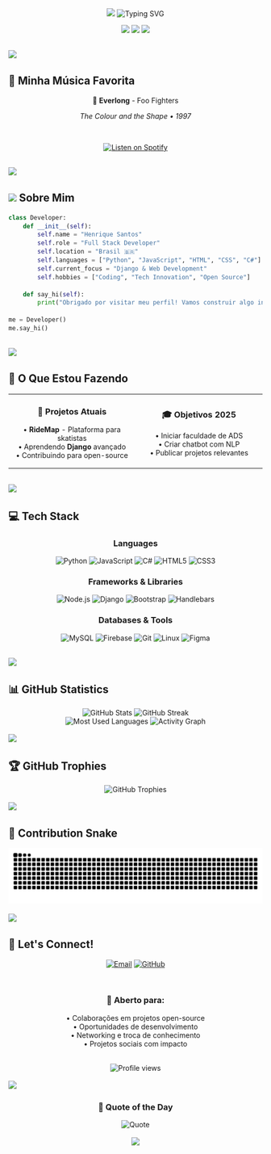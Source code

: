 <div align="center">

<!-- Header animado -->
<img src="https://capsule-render.vercel.app/api?type=waving&color=gradient&customColorList=6,11,20&height=200&section=header&text=Henrique&fontSize=80&fontAlignY=35&desc=Full%20Stack%20Developer%20|%20Tech%20Enthusiast&descAlignY=51&descAlign=50&animation=twinkling"/>

<!-- Typing Animation -->
<img src="https://readme-typing-svg.demolab.com?font=Fira+Code&size=22&duration=3000&pause=1000&color=10C2C2&center=true&vCenter=true&multiline=true&repeat=true&width=600&height=100&lines=Welcome+to+my+GitHub+Profile!+%F0%9F%91%8B;Full+Stack+Developer+%7C+Python+%2B+JavaScript;Building+innovative+solutions+%F0%9F%9A%80;Open+to+collaborations+and+new+ideas!" alt="Typing SVG" />

<!-- Animated Badges -->
<p>
  <img src="https://img.shields.io/badge/Focus-Full%20Stack%20Development-10c2c2?style=for-the-badge&logo=code&logoColor=white" />
  <img src="https://img.shields.io/badge/Lives-Brasil-green?style=for-the-badge&logo=googlemaps&logoColor=white" />
  <img src="https://img.shields.io/badge/Learning-Django-092E20?style=for-the-badge&logo=django&logoColor=white" />
</p>

</div>

<br>

<!-- Linha divisória animada -->
<img src="https://user-images.githubusercontent.com/73097560/115834477-dbab4500-a447-11eb-908a-139a6edaec5c.gif">

<br>

## 🎵 **Minha Música Favorita**

<div align="center">

🎵 **Everlong** - Foo Fighters

*The Colour and the Shape • 1997*

<br>

[![Listen on Spotify](https://img.shields.io/badge/▶%20Ouça%20no%20Spotify-1DB954?style=for-the-badge&logo=spotify&logoColor=white)](https://open.spotify.com/track/7qiZfU4dY1lkzZwfGPQLf5)

</div>

<br>

<!-- Linha divisória -->
<img src="https://user-images.githubusercontent.com/73097560/115834477-dbab4500-a447-11eb-908a-139a6edaec5c.gif">

<br>

## <img src="https://media2.giphy.com/media/QssGEmpkyEOhBCb7e1/giphy.gif?cid=ecf05e47a0n3gi1bfqntqmob8g9aid1oyj2wr3ds3mg700bl&rid=giphy.gif" width="30"> **Sobre Mim**

```python
class Developer:
    def __init__(self):
        self.name = "Henrique Santos"
        self.role = "Full Stack Developer"
        self.location = "Brasil 🇧🇷"
        self.languages = ["Python", "JavaScript", "HTML", "CSS", "C#"]
        self.current_focus = "Django & Web Development"
        self.hobbies = ["Coding", "Tech Innovation", "Open Source"]
    
    def say_hi(self):
        print("Obrigado por visitar meu perfil! Vamos construir algo incrível juntos! 🚀")

me = Developer()
me.say_hi()
```

<br>

<!-- Linha divisória -->
<img src="https://user-images.githubusercontent.com/73097560/115834477-dbab4500-a447-11eb-908a-139a6edaec5c.gif">

<br>

## 🎯 **O Que Estou Fazendo**

<table>
  <tr>
    <td width="50%">
      <h3 align="center">🚀 Projetos Atuais</h3>
      <p align="center">
        • <strong>RideMap</strong> - Plataforma para skatistas<br>
        • Aprendendo <strong>Django</strong> avançado<br>
        • Contribuindo para open-source
      </p>
    </td>
    <td width="50%">
      <h3 align="center">🎓 Objetivos 2025</h3>
      <p align="center">
        • Iniciar faculdade de ADS<br>
        • Criar chatbot com NLP<br>
        • Publicar projetos relevantes
      </p>
    </td>
  </tr>
</table>

<br>

<!-- Linha divisória -->
<img src="https://user-images.githubusercontent.com/73097560/115834477-dbab4500-a447-11eb-908a-139a6edaec5c.gif">

<br>

## 💻 **Tech Stack**

<div align="center">

### Languages
![Python](https://img.shields.io/badge/Python-3776AB?style=for-the-badge&logo=python&logoColor=white)
![JavaScript](https://img.shields.io/badge/JavaScript-F7DF1E?style=for-the-badge&logo=javascript&logoColor=black)
![C#](https://img.shields.io/badge/C%23-239120?style=for-the-badge&logo=c-sharp&logoColor=white)
![HTML5](https://img.shields.io/badge/HTML5-E34F26?style=for-the-badge&logo=html5&logoColor=white)
![CSS3](https://img.shields.io/badge/CSS3-1572B6?style=for-the-badge&logo=css3&logoColor=white)

### Frameworks & Libraries
![Node.js](https://img.shields.io/badge/Node.js-43853D?style=for-the-badge&logo=node.js&logoColor=white)
![Django](https://img.shields.io/badge/Django-092E20?style=for-the-badge&logo=django&logoColor=white)
![Bootstrap](https://img.shields.io/badge/Bootstrap-563D7C?style=for-the-badge&logo=bootstrap&logoColor=white)
![Handlebars](https://img.shields.io/badge/Handlebars-000000?style=for-the-badge&logo=handlebarsdotjs&logoColor=white)

### Databases & Tools
![MySQL](https://img.shields.io/badge/MySQL-005C84?style=for-the-badge&logo=mysql&logoColor=white)
![Firebase](https://img.shields.io/badge/Firebase-FFCA28?style=for-the-badge&logo=firebase&logoColor=black)
![Git](https://img.shields.io/badge/Git-F05032?style=for-the-badge&logo=git&logoColor=white)
![Linux](https://img.shields.io/badge/Linux-FCC624?style=for-the-badge&logo=linux&logoColor=black)
![Figma](https://img.shields.io/badge/Figma-F24E1E?style=for-the-badge&logo=figma&logoColor=white)

</div>

<br>

<!-- Linha divisória -->
<img src="https://user-images.githubusercontent.com/73097560/115834477-dbab4500-a447-11eb-908a-139a6edaec5c.gif">

<br>

## 📊 **GitHub Statistics**

<div align="center">
  <img width="49%" height="195px" src="https://github-readme-stats.vercel.app/api?username=DeathHapyness&show_icons=true&count_private=true&hide_border=true&title_color=10c2c2&icon_color=10c2c2&text_color=c9d1d9&bg_color=0d1117&border_radius=10" alt="GitHub Stats" /> 
  <img width="49%" height="195px" src="https://github-readme-streak-stats.herokuapp.com/?user=DeathHapyness&theme=react&hide_border=true&stroke=0d1117&background=0d1117&ring=10c2c2&fire=10c2c2&currStreakLabel=10c2c2&border_radius=10" alt="GitHub Streak" />
</div>

<div align="center">
  <img width="49%" height="195px" src="https://github-readme-stats.vercel.app/api/top-langs/?username=DeathHapyness&layout=compact&hide_border=true&title_color=10c2c2&text_color=c9d1d9&bg_color=0d1117&border_radius=10&langs_count=8" alt="Most Used Languages" />
  <img width="49%" height="195px" src="https://github-readme-activity-graph.vercel.app/graph?username=DeathHapyness&custom_title=Contribution%20Graph&bg_color=0d1117&color=10c2c2&line=10c2c2&point=ffffff&area_color=0d1117&title_color=10c2c2&area=true&hide_border=true&border_radius=10" alt="Activity Graph" />
</div>

<br>

<!-- Linha divisória -->
<img src="https://user-images.githubusercontent.com/73097560/115834477-dbab4500-a447-11eb-908a-139a6edaec5c.gif">

<br>

## 🏆 **GitHub Trophies**

<div align="center">
  <img src="https://github-profile-trophy.vercel.app/?username=DeathHapyness&theme=radical&no-frame=true&no-bg=false&margin-w=4&row=1&column=7" alt="GitHub Trophies" />
</div>

<br>

<!-- Linha divisória -->
<img src="https://user-images.githubusercontent.com/73097560/115834477-dbab4500-a447-11eb-908a-139a6edaec5c.gif">

<br>

## 🐍 **Contribution Snake**

<div align="center">
  <picture>
    <source media="(prefers-color-scheme: dark)" srcset="https://raw.githubusercontent.com/DeathHapyness/DeathHapyness/output/github-contribution-grid-snake-dark.svg">
    <source media="(prefers-color-scheme: light)" srcset="https://raw.githubusercontent.com/DeathHapyness/DeathHapyness/output/github-contribution-grid-snake.svg">
    <img alt="github contribution grid snake animation" src="https://raw.githubusercontent.com/DeathHapyness/DeathHapyness/output/github-contribution-grid-snake-dark.svg">
  </picture>
</div>

<br>

<!-- Linha divisória -->
<img src="https://user-images.githubusercontent.com/73097560/115834477-dbab4500-a447-11eb-908a-139a6edaec5c.gif">

<br>

## 🤝 **Let's Connect!**

<div align="center">

[![Email](https://img.shields.io/badge/Email-henrique.dev2@proton.me-10c2c2?style=for-the-badge&logo=protonmail&logoColor=white)](mailto:henrique.dev2@proton.me)
[![GitHub](https://img.shields.io/badge/GitHub-DeathHapyness-181717?style=for-the-badge&logo=github&logoColor=white)](https://github.com/DeathHapyness)

<br>

### 💬 **Aberto para:**
• Colaborações em projetos open-source  
• Oportunidades de desenvolvimento  
• Networking e troca de conhecimento  
• Projetos sociais com impacto

<br>

<!-- Contador de visitas -->
<img src="https://komarev.com/ghpvc/?username=DeathHapyness&color=10c2c2&style=for-the-badge&label=PROFILE+VIEWS" alt="Profile views" />

</div>

<br>

<!-- Linha divisória -->
<img src="https://user-images.githubusercontent.com/73097560/115834477-dbab4500-a447-11eb-908a-139a6edaec5c.gif">

<br>

<div align="center">
  <h3>💭 Quote of the Day</h3>
  <img src="https://quotes-github-readme.vercel.app/api?type=horizontal&theme=radical&quote=The%20only%20way%20to%20do%20great%20work%20is%20to%20love%20what%20you%20do&author=Steve%20Jobs" alt="Quote" />
</div>

<br>

<div align="center">

<!-- Footer animado -->
<img src="https://capsule-render.vercel.app/api?type=waving&color=gradient&customColorList=6,11,20&height=150&section=footer&text=Thanks%20for%20visiting!&fontSize=40&fontAlignY=70&desc=Let's%20build%20something%20amazing%20together%20🚀&descAlignY=88&descAlign=50&animation=twinkling"/>

</div>

</div>
